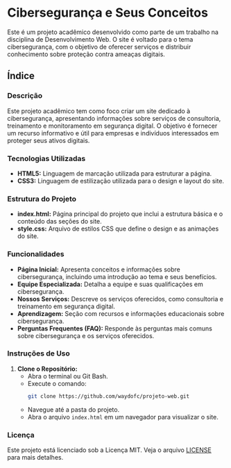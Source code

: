 # Cibersegurança e Seus Conceitos

Este é um projeto acadêmico desenvolvido como parte de um trabalho na disciplina de Desenvolvimento Web. O site é voltado para o tema cibersegurança, com o objetivo de oferecer serviços e distribuir conhecimento sobre proteção contra ameaças digitais.

## Índice

### Descrição
Este projeto acadêmico tem como foco criar um site dedicado à cibersegurança, apresentando informações sobre serviços de consultoria, treinamento e monitoramento em segurança digital. O objetivo é fornecer um recurso informativo e útil para empresas e indivíduos interessados em proteger seus ativos digitais.

### Tecnologias Utilizadas
- **HTML5:** Linguagem de marcação utilizada para estruturar a página.
- **CSS3:** Linguagem de estilização utilizada para o design e layout do site.

### Estrutura do Projeto
- **index.html:** Página principal do projeto que inclui a estrutura básica e o conteúdo das seções do site.
- **style.css:** Arquivo de estilos CSS que define o design e as animações do site.

### Funcionalidades
- **Página Inicial:** Apresenta conceitos e informações sobre cibersegurança, incluindo uma introdução ao tema e seus benefícios.
- **Equipe Especializada:** Detalha a equipe e suas qualificações em cibersegurança.
- **Nossos Serviços:** Descreve os serviços oferecidos, como consultoria e treinamento em segurança digital.
- **Aprendizagem:** Seção com recursos e informações educacionais sobre cibersegurança.
- **Perguntas Frequentes (FAQ):** Responde às perguntas mais comuns sobre cibersegurança e os serviços oferecidos.

### Instruções de Uso

1. **Clone o Repositório:**
    - Abra o terminal ou Git Bash.
    - Execute o comando:
      ```bash
      git clone https://github.com/waydofc/projeto-web.git
      ```
    - Navegue até a pasta do projeto.
    - Abra o arquivo `index.html` em um navegador para visualizar o site.

### Licença
Este projeto está licenciado sob a Licença MIT. Veja o arquivo [LICENSE](LICENSE) para mais detalhes.
